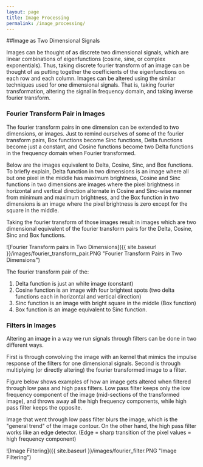 ```yaml
---
layout: page
title: Image Processing
permalink: /image_processing/
---
```


##Image as Two Dimensional Signals

Images can be thought of as discrete two dimensional signals, which are linear combinations of eigenfunctions (cosine, sine, or complex exponentials). Thus, taking discrete fourier transform of an image can be thought of as putting together the coefficients of the eigenfunctions on each row and each column. Images can be altered using the similar techniques used for one dimensional signals. That is, taking fourier transformation, altering the signal in frequency domain, and taking inverse fourier transform.

### Fourier Transform Pair in Images

The fourier transform pairs in one dimension can be extended to two dimensions, or images. Just to remind ourselves of some of the fourier transform pairs, Box functions become Sinc functions, Delta functions become just a constant, and Cosine functions become two Delta functions in the frequency domain when Fourier transformed. 

Below are the images equivalent to Delta, Cosine, Sinc, and Box functions. To briefly explain, Delta function in two dimensions is an image where all but one pixel in the middle has maximum brightness, Cosine and Sinc functions in two dimensions are images where the pixel brightness in horizontal and vertical direction alternate in Cosine and Sinc-wise manner from minimum and maximum brightness, and the Box function in two dimensions is an image where the pixel brightness is zero except for the square in the middle.

Taking the fourier transform of those images result in images which are two dimensional equivalent of the fourier transform pairs for the Delta, Cosine, Sinc and Box functions. 

![Fourier Transform pairs in Two Dimensions]({{ site.baseurl }}/images/fourier_transform_pair.PNG "Fourier Transform Pairs in Two Dimensions")

The fourier transform pair of the:

1. Delta function is just an white image (constant)
2. Cosine function is an image with four brightest spots (two delta functions each in horizontal and vertical direction)
3. Sinc function is an image with bright square in the middle (Box function)
4. Box function is an image equivalent to Sinc function.  


### Filters in Images

Altering an image in a way we run signals through filters can be done in two different ways. 

First is through convolving the image with an kernel that mimics the impulse response of the filters for one dimensional signals.
Second is through multiplying (or directly altering) the fourier transformed image to a filter.

Figure below shows examples of how an image gets altered when filtered through low pass and high pass filters.
Low pass filter keeps only the low frequency component of the image (mid-sections of the transformed image), and throws away all the high frequency components, while high pass filter keeps the opposite.

Image that went through low pass filter blurs the image, which is the "general trend" of the image contour.
On the other hand, the high pass filter works like an edge detector. 
(Edge = sharp transition of the pixel values = high frequency component)

![Image Filtering]({{ site.baseurl }}/images/fourier_filter.PNG "Image Filtering")